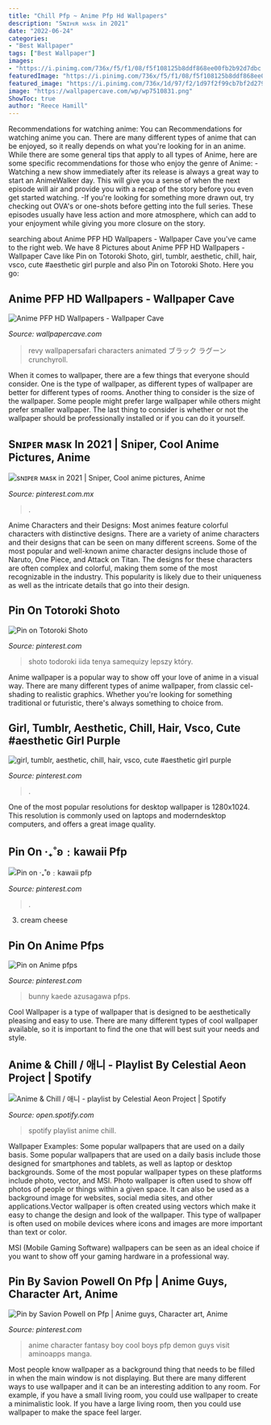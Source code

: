 ```yaml
---
title: "Chill Pfp ~ Anime Pfp Hd Wallpapers"
description: "Sɴɪᴘᴇʀ ᴍᴀsᴋ in 2021"
date: "2022-06-24"
categories:
- "Best Wallpaper"
tags: ["Best Wallpaper"]
images:
- "https://i.pinimg.com/736x/f5/f1/08/f5f108125b8ddf868ee00fb2b92d7dbc.jpg"
featuredImage: "https://i.pinimg.com/736x/f5/f1/08/f5f108125b8ddf868ee00fb2b92d7dbc.jpg"
featured_image: "https://i.pinimg.com/736x/1d/97/f2/1d97f2f99cb7bf2d279b8f367d0d618b.jpg"
image: "https://wallpapercave.com/wp/wp7510831.png"
ShowToc: true
author: "Reece Hamill"
---
```



Recommendations for watching anime: You can
Recommendations for watching anime you can. There are many different types of anime that can be enjoyed, so it really depends on what you're looking for in an anime. While there are some general tips that apply to all types of Anime, here are some specific recommendations for those who enjoy the genre of Anime: 
-Watching a new show immediately after its release is always a great way to start an AnimeWalker day. This will give you a sense of when the next episode will air and provide you with a recap of the story before you even get started watching. 
-If you're looking for something more drawn out, try checking out OVA's or one-shots before getting into the full series. These episodes usually have less action and more atmosphere, which can add to your enjoyment while giving you more closure on the story.

	

		
searching about Anime PFP HD Wallpapers - Wallpaper Cave you've came to the right web. We have 8 Pictures about Anime PFP HD Wallpapers - Wallpaper Cave like Pin on Totoroki Shoto, girl, tumblr, aesthetic, chill, hair, vsco, cute #aesthetic girl purple and also Pin on Totoroki Shoto. Here you go:
		
    
## Anime PFP HD Wallpapers - Wallpaper Cave

<img loading=lazy src="https://wallpapercave.com/wp/wp7510831.png" onerror="this.onerror=null;this.src='https://tse1.mm.bing.net/th?id=OIP.LNEOsOYGnj1XL60Zh1QLAAHaEo&amp;pid=15.1';" alt="Anime PFP HD Wallpapers - Wallpaper Cave">

_Source: wallpapercave.com_

>revy wallpapersafari characters animated ブラック ラグーン crunchyroll. 

	

When it comes to wallpaper, there are a few things that everyone should consider. One is the type of wallpaper, as different types of wallpaper are better for different types of rooms. Another thing to consider is the size of the wallpaper. Some people might prefer large wallpaper while others might prefer smaller wallpaper. The last thing to consider is whether or not the wallpaper should be professionally installed or if you can do it yourself.

    
## Sɴɪᴘᴇʀ ᴍᴀsᴋ In 2021 | Sniper, Cool Anime Pictures, Anime

<img loading=lazy src="https://i.pinimg.com/736x/7e/b7/e9/7eb7e9430c3bcf2bd8a5280f63039746.jpg" onerror="this.onerror=null;this.src='https://tse3.mm.bing.net/th?id=OIP.3Vop85xf6wS-1ENQu0p-MwHaHa&amp;pid=15.1';" alt="sɴɪᴘᴇʀ ᴍᴀsᴋ in 2021 | Sniper, Cool anime pictures, Anime">

_Source: pinterest.com.mx_

>. 

	

Anime Characters and their Designs: Most animes feature colorful characters with distinctive designs.
There are a variety of anime characters and their designs that can be seen on many different screens. Some of the most popular and well-known anime character designs include those of Naruto, One Piece, and Attack on Titan. The designs for these characters are often complex and colorful, making them some of the most recognizable in the industry. This popularity is likely due to their uniqueness as well as the intricate details that go into their design.

    
## Pin On Totoroki Shoto

<img loading=lazy src="https://i.pinimg.com/736x/55/69/5c/55695cdf5e659863f2a7dfdba2196b12.jpg" onerror="this.onerror=null;this.src='https://tse1.mm.bing.net/th?id=OIP.yVl1HiSapcUTQh5K7YyN1AHaHY&amp;pid=15.1';" alt="Pin on Totoroki Shoto">

_Source: pinterest.com_

>shoto todoroki iida tenya samequizy lepszy który. 

	

Anime wallpaper is a popular way to show off your love of anime in a visual way. There are many different types of anime wallpaper, from classic cel-shading to realistic graphics. Whether you're looking for something traditional or futuristic, there's always something to choice from.

    
## Girl, Tumblr, Aesthetic, Chill, Hair, Vsco, Cute #aesthetic Girl Purple

<img loading=lazy src="https://i.pinimg.com/736x/1d/97/f2/1d97f2f99cb7bf2d279b8f367d0d618b.jpg" onerror="this.onerror=null;this.src='https://tse3.mm.bing.net/th?id=OIP.QMHz6ZoStreR5IdDVpvyLQHaJ2&amp;pid=15.1';" alt="girl, tumblr, aesthetic, chill, hair, vsco, cute #aesthetic girl purple">

_Source: pinterest.com_

>. 

	

One of the most popular resolutions for desktop wallpaper is 1280x1024. This resolution is commonly used on laptops and moderndesktop computers, and offers a great image quality.

    
## Pin On ‧₊˚ʚ﹕kawaii Pfp

<img loading=lazy src="https://i.pinimg.com/736x/87/83/e8/8783e85bd9d707cda23b625eaf4d9b84.jpg" onerror="this.onerror=null;this.src='https://tse4.mm.bing.net/th?id=OIP.qf_1QpirfEhN3F9fUpHLqwHaHg&amp;pid=15.1';" alt="Pin on ‧₊˚ʚ﹕kawaii pfp">

_Source: pinterest.com_

>. 

	

3. cream cheese 

    
## Pin On Anime Pfps

<img loading=lazy src="https://i.pinimg.com/736x/57/b7/83/57b78335b927acbc85efd234daa6fb2c.jpg" onerror="this.onerror=null;this.src='https://tse4.mm.bing.net/th?id=OIP.jzNnIA3_uK-QEJMgZdxpEgHaHa&amp;pid=15.1';" alt="Pin on Anime pfps">

_Source: pinterest.com_

>bunny kaede azusagawa pfps. 

	

Cool Wallpaper is a type of wallpaper that is designed to be aesthetically pleasing and easy to use. There are many different types of cool wallpaper available, so it is important to find the one that will best suit your needs and style.

    
## Anime &amp; Chill / 애니 - Playlist By Celestial Aeon Project | Spotify

<img loading=lazy src="https://i.scdn.co/image/ab67706c0000bebb2444f9d0793104a3f3af2b82" onerror="this.onerror=null;this.src='https://tse3.mm.bing.net/th?id=OIP.WOGQgXB6r2pm1wB9CdOLrwHaHb&amp;pid=15.1';" alt="Anime &amp; Chill / 애니 - playlist by Celestial Aeon Project | Spotify">

_Source: open.spotify.com_

>spotify playlist anime chill. 

	

Wallpaper Examples: Some popular wallpapers that are used on a daily basis.
Some popular wallpapers that are used on a daily basis include those designed for smartphones and tablets, as well as laptop or desktop backgrounds. Some of the most popular wallpaper types on these platforms include photo, vector, and MSI. 
Photo wallpaper is often used to show off photos of people or things within a given space. It can also be used as a background image for websites, social media sites, and other applications.Vector wallpaper is often created using vectors which make it easy to change the design and look of the wallpaper. This type of wallpaper is often used on mobile devices where icons and images are more important than text or color. 

MSI (Mobile Gaming Software) wallpapers can be seen as an ideal choice if you want to show off your gaming hardware in a professional way.

    
## Pin By Savion Powell On Pfp | Anime Guys, Character Art, Anime

<img loading=lazy src="https://i.pinimg.com/736x/f5/f1/08/f5f108125b8ddf868ee00fb2b92d7dbc.jpg" onerror="this.onerror=null;this.src='https://tse2.mm.bing.net/th?id=OIP.I2vUDkGtVxwvuDZT1AlNOwHaHz&amp;pid=15.1';" alt="Pin by Savion Powell on Pfp | Anime guys, Character art, Anime">

_Source: pinterest.com_

>anime character fantasy boy cool boys pfp demon guys visit aminoapps manga. 

	

Most people know wallpaper as a background thing that needs to be filled in when the main window is not displaying. But there are many different ways to use wallpaper and it can be an interesting addition to any room. For example, if you have a small living room, you could use wallpaper to create a minimalistic look. If you have a large living room, then you could use wallpaper to make the space feel larger.

